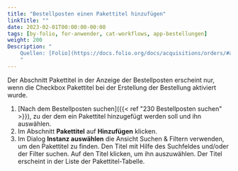 ```yaml
---
title: "Bestellposten einen Pakettitel hinzufügen"
linkTitle: ""
date: 2023-02-01T00:00:00-00:00
tags: [by-folio, for-anwender, cat-workflows, app-bestellungen]
weight: 200
Description: "
    Quellen: [Folio](https://docs.folio.org/docs/acquisitions/orders/#adding-package-titles-to-an-order-line) & [GBV](https://info.gbv.de/pages/viewpage.action?pageId=851017785)
    "
---
```


Der Abschnitt Pakettitel in der Anzeige der Bestellposten erscheint nur, wenn die Checkbox Pakettitel bei der Erstellung der Bestellung aktiviert wurde.

1.  [Nach dem Bestellposten suchen]({{< ref "230 Bestellposten suchen" >}}), zu der dem ein Pakettitel hinzugefügt werden soll und ihn auswählen.
2.  Im Abschnitt **Pakettitel** auf **Hinzufügen** klicken.
3.  Im Dialog **Instanz auswählen** die Ansicht Suchen & Filtern verwenden, um den Pakettitel zu finden. Den Titel mit Hilfe des Suchfeldes und/oder der Filter suchen. Auf den Titel klicken, um ihn auszuwählen. Der Titel erscheint in der Liste der Pakettitel-Tabelle.
